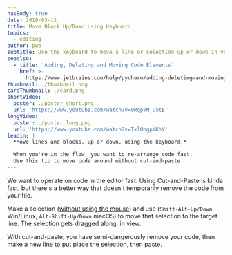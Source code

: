 ```yaml
---
hasBody: true
date: 2019-03-11
title: Move Block Up/Down Using Keyboard
topics:
  - editing
author: pwe
subtitle: Use the keyboard to move a line or selection up or down in your file.
seealso:
  - title: 'Adding, Deleting and Moving Code Elements'
    href: >-
      https://www.jetbrains.com/help/pycharm/adding-deleting-and-moving-lines.html
thumbnail: ./thumbnail.png
cardThumbnail: ./card.png
shortVideo:
  poster: ./poster_short.png
  url: 'https://www.youtube.com/watch?v=0Rqp7M_u5tE'
longVideo:
  poster: ./poster_long.png
  url: 'https://www.youtube.com/watch?v=TxlOhgpiKhY'
leadin: |
  *Move lines and blocks, up or down, using the keyboard.*    

  When you're in the flow, you want to re-arrange code fast. 
  Use this tip to move code around without cut-and-paste.
---
```


We want to operate on code in the editor fast. Using Cut-and-Paste is 
kinda fast, but there's a better way that doesn't temporarily remove the 
code from your file.

Make a selection ([without using the mouse](../make-extend-selection/)) 
and use (`Shift-Alt-Up/Down` Win/Linux, `Alt-Shift-Up/Down` macOS) 
to move that selection to the target line. The selection gets dragged 
along, in view.

With cut-and-paste, you have semi-dangerously remove your code, then 
make a new line to put place the selection, then paste.
